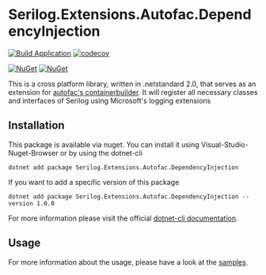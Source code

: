 # Serilog.Extensions.Autofac.DependencyInjection

[![Build Application](https://github.com/alsami/Serilog.Extensions.Autofac.DependencyInjection/actions/workflows/push.yml/badge.svg?branch=main)](https://github.com/alsami/Serilog.Extensions.Autofac.DependencyInjection/actions/workflows/push.yml)
[![codecov](https://codecov.io/gh/alsami/Serilog.Extensions.Autofac.DependencyInjection/branch/master/graph/badge.svg)](https://codecov.io/gh/alsami/Serilog.Extensions.Autofac.DependencyInjection)

[![NuGet](https://img.shields.io/nuget/dt/Serilog.Extensions.Autofac.DependencyInjection.svg)](https://www.nuget.org/packages/Serilog.Extensions.Autofac.DependencyInjection) 
[![NuGet](https://img.shields.io/nuget/vpre/Serilog.Extensions.Autofac.DependencyInjection.svg)](https://www.nuget.org/packages/Serilog.Extensions.Autofac.DependencyInjection)

This is a cross platform library, written in .netstandard 2.0, that serves as an extension for [autofac's containerbuilder](https://autofac.org/).
It will register all necessary classes and interfaces of Serilog using Microsoft's logging extensions

## Installation

This package is available via nuget. You can install it using Visual-Studio-Nuget-Browser or by using the dotnet-cli

```
dotnet add package Serilog.Extensions.Autofac.DependencyInjection
```

If you want to add a specific version of this package

```
dotnet add package Serilog.Extensions.Autofac.DependencyInjection --version 1.0.0
```

For more information please visit the official [dotnet-cli documentation](https://docs.microsoft.com/en-us/dotnet/core/tools/dotnet-add-package).

## Usage

For more information about the usage, please have a look at the 
[samples](https://github.com/alsami/Serilog.Extensions.Autofac.DependencyInjection/tree/master/samples).
